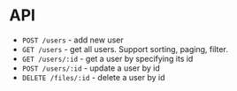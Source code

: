 
# API

* `POST /users` - add new user
* `GET /users` - get all users. Support sorting, paging, filter.
* `GET /users/:id` - get a user by specifying its id
* `POST /users/:id` - update a user by id
* `DELETE /files/:id` - delete a user by id

